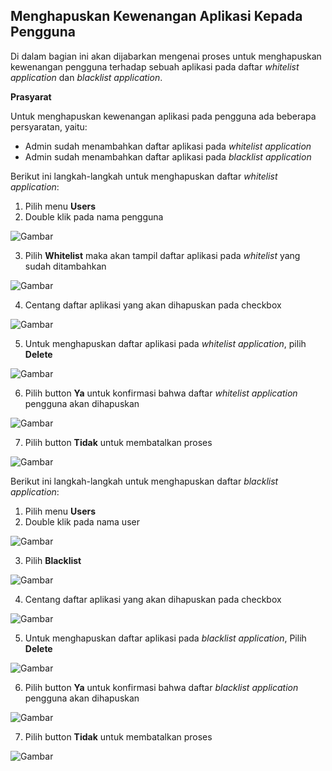 ## **Menghapuskan Kewenangan Aplikasi Kepada Pengguna**

Di dalam bagian ini akan dijabarkan mengenai proses untuk menghapuskan kewenangan pengguna terhadap sebuah aplikasi pada 
daftar *whitelist application* dan *blacklist application*.

**Prasyarat**

Untuk menghapuskan kewenangan aplikasi pada pengguna ada beberapa persyaratan, yaitu:

- Admin sudah menambahkan daftar aplikasi pada *whitelist application*
- Admin sudah menambahkan daftar aplikasi pada *blacklist application*

Berikut ini langkah-langkah untuk menghapuskan daftar *whitelist application*:

1. Pilih menu **Users**
2. Double klik pada nama pengguna

![Gambar](_screenshot/.png/?sanitize=true)

3. Pilih **Whitelist** maka akan tampil daftar aplikasi pada *whitelist* yang sudah ditambahkan

![Gambar](_screenshot/.png/?sanitize=true)

4. Centang daftar aplikasi yang akan dihapuskan pada checkbox

![Gambar](_screenshot/.png/?sanitize=true)

5. Untuk menghapuskan daftar aplikasi pada *whitelist application*, pilih **Delete**

![Gambar](_screenshot/.png/?sanitize=true)

6. Pilih button **Ya** untuk konfirmasi bahwa daftar *whitelist application* pengguna akan dihapuskan

![Gambar](_screenshot/.png/?sanitize=true)

7. Pilih button **Tidak** untuk membatalkan proses

![Gambar](_screenshot/.png/?sanitize=true)

Berikut ini langkah-langkah untuk menghapuskan daftar *blacklist application*:

1. Pilih menu **Users**
2. Double klik pada nama user

![Gambar](_screenshot/.png/?sanitize=true)

3. Pilih **Blacklist**

![Gambar](_screenshot/.png/?sanitize=true)

4. Centang daftar aplikasi yang akan dihapuskan pada checkbox

![Gambar](_screenshot/.png/?sanitize=true)

5. Untuk menghapuskan daftar aplikasi pada *blacklist application*, Pilih **Delete**

![Gambar](_screenshot/.png/?sanitize=true)

6. Pilih button **Ya** untuk konfirmasi bahwa daftar *blacklist application* pengguna akan dihapuskan

![Gambar](_screenshot/.png/?sanitize=true)

7. Pilih button **Tidak** untuk membatalkan proses

![Gambar](_screenshot/.png/?sanitize=true)